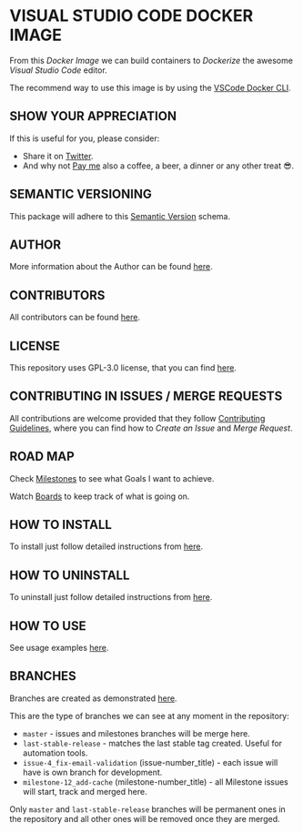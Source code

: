 # VISUAL STUDIO CODE DOCKER IMAGE

From this *Docker Image* we can build containers to *Dockerize* the awesome *Visual Studio Code* editor.

The recommend way to use this image is by using the [VSCode Docker CLI](https://gitlab.com/exadra37-dockerize-vscode/vscode-docker-cli).


## SHOW YOUR APPRECIATION

If this is useful for you, please consider:

* Share it on [Twitter](https://twitter.com/home?status=%23Developers,%20%23DevOps%20and%20%23SysAsmin%20can%20run%20%23vscode%20from%20inside%20%23docker%20container%20https%3A//hub.docker.com/r/exadra37/visual-studio-code.%20%23Dockerize%20by%20%40Exadra37.%20).
* And why not [Pay me](https://www.paypal.me/exadra37) also a coffee, a beer, a dinner or any other treat 😎.


## SEMANTIC VERSIONING

This package will adhere to this [Semantic Version](https://gitlab.com/exadra37-versioning/semantic-versioning) schema.


## AUTHOR

More information about the Author can be found [here](https://gitlab.com/exadra37-docker-images/visual-studio-code/blob/master/AUTHOR.md).


## CONTRIBUTORS

All contributors can be found [here](https://gitlab.com/exadra37-docker-images/visual-studio-code/blob/master/CONTRIBUTORS.md).


## LICENSE

This repository uses GPL-3.0 license, that you can find [here](https://gitlab.com/exadra37-docker-images/visual-studio-code/blob/master/LICENSE).


## CONTRIBUTING IN ISSUES / MERGE REQUESTS

All contributions are welcome provided that they follow [Contributing Guidelines](https://gitlab.com/exadra37-docker-images/visual-studio-code/blob/master/CONTRIBUTING.md), where you can find
how to _Create an Issue_ and _Merge Request_.


## ROAD MAP

Check [Milestones](https://gitlab.com/exadra37-docker-images/visual-studio-code/milestones) to see what Goals I want to achieve.

Watch [Boards](https://gitlab.com/exadra37-docker-images/visual-studio-code/boards) to keep track of what is going on.


## HOW TO INSTALL

To install just follow detailed instructions from [here](https://gitlab.com/exadra37-docker-images/visual-studio-code/blob/master/docs/how-to/install.md).


## HOW TO UNINSTALL

To uninstall just follow detailed instructions from [here](https://gitlab.com/exadra37-docker-images/visual-studio-code/blob/master/docs/how-to/uninstall.md).


## HOW TO USE

See usage examples [here](https://gitlab.com/exadra37-docker-images/visual-studio-code/blob/master/docs/how-to/use.md).


## BRANCHES

Branches are created as demonstrated [here](https://gitlab.com/exadra37-docker-images/visual-studio-code/blob/master/docs/how-to/create_branches.md).

This are the type of branches we can see at any moment in the repository:

* `master` - issues and milestones branches will be merge here.
* `last-stable-release` - matches the last stable tag created. Useful for automation tools.
* `issue-4_fix-email-validation` (issue-number_title) - each issue will have is own branch for development.
* `milestone-12_add-cache` (milestone-number_title) - all Milestone issues will start, track and merged here.

Only `master` and `last-stable-release` branches will be permanent ones in the repository and all other ones will be
removed once they are merged.
